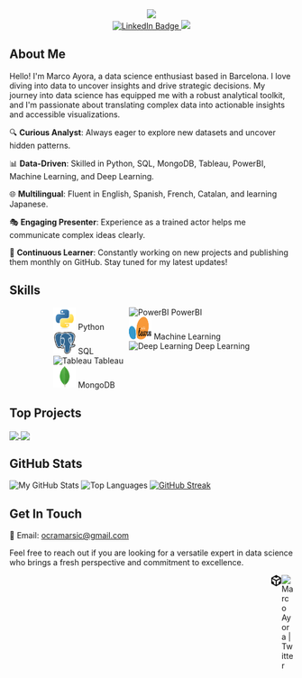 <div id="header" align="center">
  <img src="https://media.giphy.com/media/v1.Y2lkPTc5MGI3NjExYW95MXBxZzdwN3A5eXl2bzBtbTd6ejVhYm16a3hpMm1jY2wwaTMwMiZlcD12MV9pbnRlcm5hbF9naWZfYnlfaWQmY3Q9Zw/du3J3cXyzhj75IOgvA/giphy.gif" width="100"/>
  <div id="badges">
    <a href="https://www.linkedin.com/in/marco-ayora-arsic-6339bb182/">
      <img src="https://img.shields.io/badge/LinkedIn-blue?style=for-the-badge&logo=linkedin&logoColor=white" alt="LinkedIn Badge"/>
    </a>
    <a href="https://acrobat.adobe.com/id/urn:aaid:sc:eu:3d5b0210-d9a7-4b3f-b419-2319635ef66c">
      <img src="https://img.shields.io/badge/Curriculum%20Vitae-red?style=for-the-badge&logo=adobeacrobatreader&logoColor=white"/>
    </a>
  </div>
</div>


## About Me

Hello! I'm Marco Ayora, a data science enthusiast based in Barcelona. I love diving into data to uncover insights and drive strategic decisions. My journey into data science has equipped me with a robust analytical toolkit, and I'm passionate about translating complex data into actionable insights and accessible visualizations.

🔍 **Curious Analyst**: Always eager to explore new datasets and uncover hidden patterns.

📊 **Data-Driven**: Skilled in Python, SQL, MongoDB, Tableau, PowerBI, Machine Learning, and Deep Learning.

🌐 **Multilingual**: Fluent in English, Spanish, French, Catalan, and learning Japanese.

🎭 **Engaging Presenter**: Experience as a trained actor helps me communicate complex ideas clearly.

🚀 **Continuous Learner**: Constantly working on new projects and publishing them monthly on GitHub. Stay tuned for my latest updates!

## Skills

<div style="display: flex; justify-content: center;">
  <div style="margin-right: 10px;">
    <img src="https://github.com/devicons/devicon/blob/master/icons/python/python-original.svg" title="Python" alt="Python" width="40" height="40"/>&nbsp;<span>Python</span><br>
    <img src="https://github.com/devicons/devicon/blob/master/icons/postgresql/postgresql-original.svg" title="SQL" alt="SQL" width="40" height="40"/>&nbsp;<span>SQL</span><br>
    <img src="https://user-images.githubusercontent.com/18670428/67620073-ca558e00-f7fa-11e9-9ea2-ed3a80c59210.png" title="Tableau" alt="Tableau" width="40" height="40"/>&nbsp;<span>Tableau</span><br>
    <img src="https://github.com/devicons/devicon/blob/master/icons/mongodb/mongodb-original.svg" title="MongoDB" alt="MongoDB" width="40" height="40"/>&nbsp;<span>MongoDB</span>
  </div>
  <div>
    <img src="https://github.com/marclelijveld/Power-BI-Icons/blob/main/SVG/Power-BI.svg" title="PowerBI" alt="PowerBI" width="40" height="40"/>&nbsp;<span>PowerBI</span><br>
    <img src="https://github.com/Sarvandani/Data_science_logos/blob/main/Scikit_learn.svg" title="Machine Learning" alt="Machine Learning" width="40" height="40"/>&nbsp;<span>Machine Learning</span><br>
    <img src="https://github.com/valohai/ml-logos/blob/master/tensorflow-tf.svg" title="Deep Learning" alt="Deep Learning" width="40" height="40"/>&nbsp;<span>Deep Learning</span>
  </div>
</div>

## Top Projects

<a href="https://github.com/marcoayora/Final-project-real-estate">
  <img align="center" src="https://github-readme-stats.vercel.app/api/pin/?username=marcoayora&repo=Final-project-real-estate&theme=buefy" />
</a>
<a href="https://github.com/marcoayora/Office_relocation">
  <img align="center" src="https://github-readme-stats.vercel.app/api/pin/?username=marcoayora&repo=Office_relocation&theme=buefy" />
</a>

## GitHub Stats

![My GitHub Stats](https://github-readme-stats.vercel.app/api?username=marcoayora&show_icons=true&theme=radical)
![Top Languages](https://github-readme-stats.vercel.app/api/top-langs/?username=marcoayora&layout=compact&theme=radical)
[![GitHub Streak](http://github-readme-streak-stats.herokuapp.com?user=marcoayora&theme=dark&background=000000)](https://git.io/streak-stats)

## Get In Touch

📧 Email: ocramarsic@gmail.com

Feel free to reach out if you are looking for a versatile expert in data science who brings a fresh perspective and commitment to excellence.

<a href="https://twitter.com/yourtwitterhandle">
  <img align="right" alt="Marco Ayora | Twitter" width="21px" src="https://raw.githubusercontent.com/anuraghazra/anuraghazra/master/assets/twitter.svg" />
</a>
<a href="https://codesandbox.io/u/yourcodesandboxhandle">
  <img align="right" alt="Marco Ayora | CodeSandbox" width="20px" src="https://raw.githubusercontent.com/anuraghazra/anuraghazra/master/assets/codesandbox.svg" />
</a>

